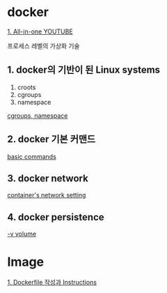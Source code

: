 # docker
[1. All-in-one YOUTUBE](https://www.youtube.com/watch?v=fqMOX6JJhGo)  


프로세스 레벨의 가상화 기술  

## 1. docker의 기반이 된 Linux systems  
1. croots  
2. cgroups  
3. namespace  

[cgroups, namespace](/linux-subsystem.md)  


## 2. docker 기본 커맨드  
[basic commands](/command.md)  

## 3. docker network  

[container's network setting](/network.md)  

## 4. docker persistence  

[-v volume](/persistence.md)  


# Image  

[1. Dockerfile 작성과 Instructions](/image/how-to.md)  










